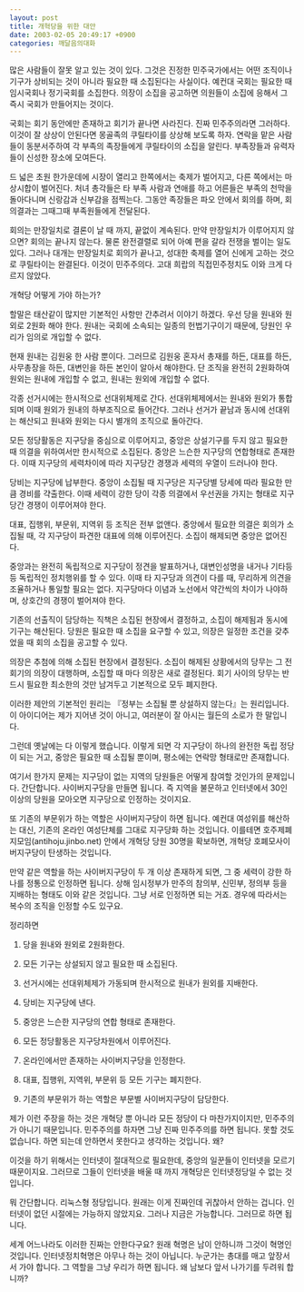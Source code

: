 ```yaml
---
layout: post
title: 개혁당을 위한 대안
date: 2003-02-05 20:49:17 +0900
categories: 깨달음의대화
---
```

많은 사람들이 잘못 알고 있는 것이 있다. 그것은 진정한 민주국가에서는 어떤 조직이나 기구가 상비되는 것이 아니라 필요한 때 소집된다는 사실이다. 예컨대 국회는 필요한 때 임시국회나 정기국회를 소집한다. 의장이 소집을 공고하면 의원들이 소집에 응해서 그 즉시 국회가 만들어지는 것이다.
  

  
국회는 회기 동안에만 존재하고 회기가 끝나면 사라진다. 진짜 민주주의라면 그러하다. 이것이 잘 상상이 안된다면 몽골족의 쿠릴타이를 상상해 보도록 하자. 연락을 맡은 사람들이 동분서주하여 각 부족의 족장들에게 쿠릴타이의 소집을 알린다. 부족장들과 유력자들이 신성한 장소에 모여든다.
  

  
드 넓은 초원 한가운데에 시장이 열리고 한쪽에서는 축제가 벌어지고, 다른 쪽에서는 마상시합이 벌어진다. 처녀 총각들은 타 부족 사람과 연애를 하고 어른들은 부족의 천막을 돌아다니며 신랑감과 신부감을 점찍는다. 그동안 족장들은 파오 안에서 회의를 하며, 회의결과는 그때그때 부족원들에게 전달된다.
  

  
회의는 만장일치로 결론이 날 때 까지, 끝없이 계속된다. 만약 만장일치가 이루어지지 않으면? 회의는 끝나지 않는다. 물론 완전결렬로 되어 아예 편을 갈라 전쟁을 벌이는 일도 있다. 그러나 대개는 만장일치로 회의가 끝나고, 성대한 축제를 열어 신에게 고하는 것으로 쿠릴타이는 완결된다. 이것이 민주주의다. 고대 희랍의 직접민주정치도 이와 크게 다르지 않았다.
  

  
개혁당 어떻게 가야 하는가?
  

  
할말은 태산같이 많지만 기본적인 사항만 간추려서 이야기 하겠다. 우선 당을 원내와 원외로 2원화 해야 한다. 원내는 국회에 소속되는 일종의 헌법기구이기 때문에, 당원인 우리가 임의로 개입할 수 없다.
  

  
현재 원내는 김원웅 한 사람 뿐이다. 그러므로 김원웅 혼자서 총재를 하든, 대표를 하든, 사무총장을 하든, 대변인을 하든 본인이 알아서 해야한다. 단 조직을 완전히 2원화하여 원외는 원내에 개입할 수 없고, 원내는 원외에 개입할 수 없다.
  

  
각종 선거시에는 한시적으로 선대위체제로 간다. 선대위체제에서는 원내와 원외가 통합되며 이때 원외가 원내의 하부조직으로 들어간다. 그러나 선거가 끝남과 동시에 선대위는 해산되고 원내와 원외는 다시 별개의 조직으로 돌아간다.
  

  
모든 정당활동은 지구당을 중심으로 이루어지고, 중앙은 상설기구를 두지 않고 필요한 때 의결을 위하여서만 한시적으로 소집된다. 중앙은 느슨한 지구당의 연합형태로 존재한다. 이때 지구당의 세력차이에 따라 지구당간 경쟁과 세력의 우열이 드러나야 한다.
  

  
당비는 지구당에 납부한다. 중앙이 소집될 때 지구당은 지구당별 당세에 따라 필요한 만큼 경비를 갹출한다. 이때 세력이 강한 당이 각종 의결에서 우선권을 가지는 형태로 지구당간 경쟁이 이루어져야 한다.
  

  
대표, 집행위, 부문위, 지역위 등 조직은 전부 없앤다. 중앙에서 필요한 의결은 회의가 소집될 때, 각 지구당이 파견한 대표에 의해 이루어진다. 소집이 해제되면 중앙은 없어진다.
  

  
중앙과는 완전히 독립적으로 지구당이 정견을 발표하거나, 대변인성명을 내거나 기타등등 독립적인 정치행위를 할 수 있다. 이때 타 지구당과 의견이 다를 때, 무리하게 의견을 조율하거나 통일할 필요는 없다. 지구당마다 이념과 노선에서 약간씩의 차이가 나야하며, 상호간의 경쟁이 벌어져야 한다.
  

  
기존의 선출직이 담당하는 직책은 소집된 현장에서 결정하고, 소집이 해제됨과 동시에 기구는 해산된다. 당원은 필요한 때 소집을 요구할 수 있고, 의장은 일정한 조건을 갖추었을 때 회의 소집을 공고할 수 있다.
  

  
의장은 추첨에 의해 소집된 현장에서 결정된다. 소집이 해제된 상황에서의 당무는 그 전 회기의 의장이 대행하며, 소집할 때 마다 의장은 새로 결정된다. 회기 사이의 당무는 반드시 필요한 최소한의 것만 남겨두고 기본적으로 모두 폐지한다.
  

  
이러한 제안의 기본적인 원리는 『정부는 소집될 뿐 상설하지 않는다』는 원리입니다. 이 아이디어는 제가 지어낸 것이 아니고, 여러분이 잘 아시는 월든의 소로가 한 말입니다.
  

  
그런데 옛날에는 다 이렇게 했습니다. 이렇게 되면 각 지구당이 하나의 완전한 독립 정당이 되는 거고, 중앙은 필요한 때 소집될 뿐이며, 평소에는 연락망 형태로만 존재합니다.
  

  
여기서 한가지 문제는 지구당이 없는 지역의 당원들은 어떻게 참여할 것인가의 문제입니다. 간단합니다. 사이버지구당을 만들면 됩니다. 즉 지역을 불문하고 인터넷에서 30인 이상의 당원을 모아오면 지구당으로 인정하는 것이지요.
  

  
또 기존의 부문위가 하는 역할은 사이버지구당이 하면 됩니다. 예컨대 여성위를 해산하는 대신, 기존의 온라인 여성단체를 그대로 지구당화 하는 것입니다. 이를테면 호주제폐지모임(antihoju.jinbo.net) 안에서 개혁당 당원 30명을 확보하면, 개혁당 호폐모사이버지구당이 탄생하는 것입니다.
  

  
만약 같은 역할을 하는 사이버지구당이 두 개 이상 존재하게 되면, 그 중 세력이 강한 하나를 정통으로 인정하면 됩니다. 상해 임시정부가 만주의 참의부, 신민부, 정의부 등을 지배하는 형태도 이와 같은 것입니다. 그냥 서로 인정하면 되는 거죠. 경우에 따라서는 복수의 조직을 인정할 수도 있구요.
  

  
정리하면
  

  
1. 당을 원내와 원외로 2원화한다.
  
2. 모든 기구는 상설되지 않고 필요한 때 소집된다.
  
3. 선거시에는 선대위체제가 가동되며 한시적으로 원내가 원외를 지배한다.
  
4. 당비는 지구당에 낸다.
  
5. 중앙은 느슨한 지구당의 연합 형태로 존재한다.
  
6. 모든 정당활동은 지구당차원에서 이루어진다.
  
7. 온라인에서만 존재하는 사이버지구당을 인정한다.
  
8. 대표, 집행위, 지역위, 부문위 등 모든 기구는 폐지한다.
  
9. 기존의 부문위가 하는 역할은 부문별 사이버지구당이 담당한다.
  

  
제가 이런 주장을 하는 것은 개혁당 뿐 아니라 모든 정당이 다 마찬가지이지만, 민주주의가 아니기 때문입니다. 민주주의를 하자면 그냥 진짜 민주주의를 하면 됩니다. 못할 것도 없습니다. 하면 되는데 안하면서 못한다고 생각하는 것입니다. 왜?
  

  
이것을 하기 위해서는 인터넷이 절대적으로 필요한데, 중앙의 일꾼들이 인터넷을 모르기 때문이지요. 그러므로 그들이 인터넷을 배울 때 까지 개혁당은 인터넷정당일 수 없는 것입니다.
  

  
뭐 간단합니다. 리눅스형 정당입니다. 원래는 이게 진짜인데 귀찮아서 안하는 겁니다. 인터넷이 없던 시절에는 가능하지 않았지요. 그러나 지금은 가능합니다. 그러므로 하면 됩니다.
  

  
세계 어느나라도 이러한 진짜는 안한다구요? 원래 혁명은 남이 안하니까 그것이 혁명인 것입니다. 인터넷정치혁명은 아무나 하는 것이 아닙니다. 누군가는 총대를 매고 앞장서서 가야 합니다. 그 역할을 그냥 우리가 하면 됩니다. 왜 남보다 앞서 나가기를 두려워 합니까?
